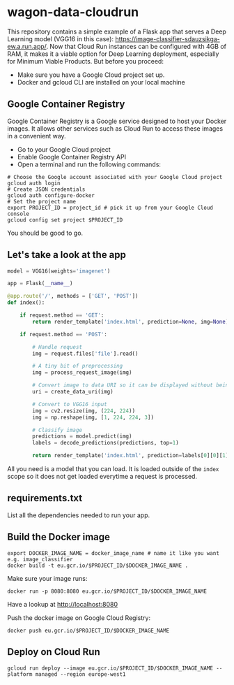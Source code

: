 # wagon-data-cloudrun

This repository contains a simple example of a Flask app that serves a
Deep Learning model (VGG16 in this case): https://image-classifier-sdauzsikga-ew.a.run.app/.
Now that Cloud Run instances can be configured with 4GB of RAM, it makes it a viable option for
Deep Learning deployment, especially for Minimum Viable Products. But before you proceed:

- Make sure you have a Google Cloud project set up.
- Docker and gcloud CLI are installed on your local machine

## Google Container Registry

Google Container Registry is a Google service designed to host your Docker images.
It allows other services such as Cloud Run to access these images in a convenient way.

- Go to your Google Cloud project
- Enable Google Container Registry API
- Open a terminal and run the following commands:

```shell
# Choose the Google account associated with your Google Cloud project
gcloud auth login
# Create JSON credentials
gcloud auth configure-docker
# Set the project name
export PROJECT_ID = project_id # pick it up from your Google Cloud console
gcloud config set project $PROJECT_ID
```

You should be good to go.

## Let's take a look at the app

```python
model = VGG16(weights='imagenet')

app = Flask(__name__)

@app.route('/', methods = ['GET', 'POST'])
def index():

    if request.method == 'GET':
        return render_template('index.html', prediction=None, img=None)

    if request.method == 'POST':

        # Handle request
        img = request.files['file'].read()

        # A tiny bit of preprocessing
        img = process_request_image(img)

        # Convert image to data URI so it can be displayed without being saved
        uri = create_data_uri(img)

        # Convert to VGG16 input
        img = cv2.resize(img, (224, 224))
        img = np.reshape(img, [1, 224, 224, 3])

        # Classify image
        predictions = model.predict(img)
        labels = decode_predictions(predictions, top=1)

        return render_template('index.html', prediction=labels[0][0][1], img=uri)
```

All you need is a model that you can load. It is loaded outside of the `index` scope so it does not
get loaded everytime a request is processed.

## requirements.txt

List all the dependencies needed to run your app.

## Build the Docker image


```shell
export DOCKER_IMAGE_NAME = docker_image_name # name it like you want e.g. image_classifier
docker build -t eu.gcr.io/$PROJECT_ID/$DOCKER_IMAGE_NAME .
```

Make sure your image runs:

```shell
docker run -p 8080:8080 eu.gcr.io/$PROJECT_ID/$DOCKER_IMAGE_NAME
```
Have a lookup at [http://localhost:8080](http://localhost:8080)

Push the docker image on Google Cloud Registry:

```shell
docker push eu.gcr.io/$PROJECT_ID/$DOCKER_IMAGE_NAME
```

## Deploy on Cloud Run

```shell
gcloud run deploy --image eu.gcr.io/$PROJECT_ID/$DOCKER_IMAGE_NAME --platform managed --region europe-west1
```
